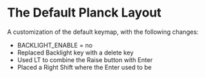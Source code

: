 # The Default Planck Layout

A customization of the default keymap, with the following changes:
* BACKLIGHT_ENABLE = no
* Replaced Backlight key with a delete key
* Used LT to combine the Raise button with Enter
* Placed a Right Shift where the Enter used to be
